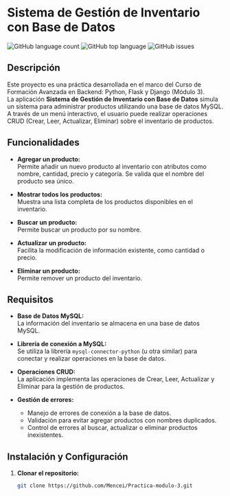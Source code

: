 # Sistema de Gestión de Inventario con Base de Datos

![GitHub language count](https://img.shields.io/github/languages/count/Mencei/Practica-modulo-3?style=flat-square)
![GitHub top language](https://img.shields.io/github/languages/top/Mencei/Practica-modulo-3?style=flat-square)
![GitHub issues](https://img.shields.io/github/issues/Mencei/Practica-modulo-3?style=flat-square)

## Descripción

Este proyecto es una práctica desarrollada en el marco del Curso de Formación Avanzada en Backend: Python, Flask y Django (Módulo 3).  
La aplicación **Sistema de Gestión de Inventario con Base de Datos** simula un sistema para administrar productos utilizando una base de datos MySQL.  
A través de un menú interactivo, el usuario puede realizar operaciones CRUD (Crear, Leer, Actualizar, Eliminar) sobre el inventario de productos.

## Funcionalidades

- **Agregar un producto:**  
  Permite añadir un nuevo producto al inventario con atributos como nombre, cantidad, precio y categoría. Se valida que el nombre del producto sea único.

- **Mostrar todos los productos:**  
  Muestra una lista completa de los productos disponibles en el inventario.

- **Buscar un producto:**  
  Permite buscar un producto por su nombre.

- **Actualizar un producto:**  
  Facilita la modificación de información existente, como cantidad o precio.

- **Eliminar un producto:**  
  Permite remover un producto del inventario.

## Requisitos

- **Base de Datos MySQL:**  
  La información del inventario se almacena en una base de datos MySQL.

- **Librería de conexión a MySQL:**  
  Se utiliza la librería `mysql-connector-python` (u otra similar) para conectar y realizar operaciones en la base de datos.

- **Operaciones CRUD:**  
  La aplicación implementa las operaciones de Crear, Leer, Actualizar y Eliminar para la gestión de productos.

- **Gestión de errores:**  
  - Manejo de errores de conexión a la base de datos.  
  - Validación para evitar agregar productos con nombres duplicados.  
  - Control de errores al buscar, actualizar o eliminar productos inexistentes.

## Instalación y Configuración

1. **Clonar el repositorio:**
   ```bash
   git clone https://github.com/Mencei/Practica-modulo-3.git
